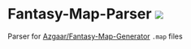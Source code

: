 # Fantasy-Map-Parser ![](https://github.com/Badrpas/Fantasy-Map-Parser/workflows/Tests/badge.svg)
Parser for [Azgaar/Fantasy-Map-Generator](https://github.com/Azgaar/Fantasy-Map-Generator) `.map` files

